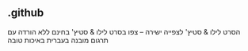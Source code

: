 ## .github

הסרט לילו & סטיץ' לצפייה ישירה – צפו בסרט לילו & סטיץ' בחינם ללא הורדה עם תרגום מובנה בעברית באיכות טובה
